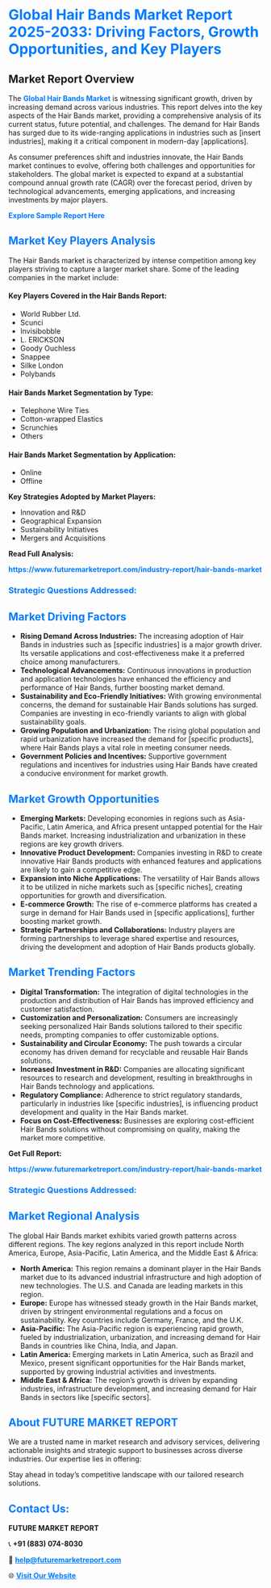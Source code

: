 <h1 style="color: #007BFF;">Global Hair Bands Market Report 2025-2033: Driving Factors, Growth Opportunities, and Key Players</h1>

<section id="overview">
<h2>Market Report Overview</h2>
<p>The <a href="https://www.futuremarketreport.com/industry-report/hair-bands-market" style="color: #007BFF; text-decoration: none;"><strong>Global Hair Bands Market</strong></a> is witnessing significant growth, driven by increasing demand across various industries. This report delves into the key aspects of the Hair Bands market, providing a comprehensive analysis of its current status, future potential, and challenges. The demand for Hair Bands has surged due to its wide-ranging applications in industries such as [insert industries], making it a critical component in modern-day [applications].</p>
<p>As consumer preferences shift and industries innovate, the Hair Bands market continues to evolve, offering both challenges and opportunities for stakeholders. The global market is expected to expand at a substantial compound annual growth rate (CAGR) over the forecast period, driven by technological advancements, emerging applications, and increasing investments by major players.</p>
</section>

<section id="overview">
<p><a href="https://www.futuremarketreport.com/request-sample/reportId=43730" style="color: #007BFF; text-decoration: none;"><strong>Explore Sample Report Here</strong></a></p>
</section>

<section id="key-players">
<h2 style="color: #007BFF;">Market Key Players Analysis</h2>
<p>The Hair Bands market is characterized by intense competition among key players striving to capture a larger market share. Some of the leading companies in the market include:</p>
<h4>Key Players Covered in the Hair Bands Report:</h4>
<ul><li>World Rubber Ltd.</li><li>Scunci</li><li>Invisibobble</li><li>L. ERICKSON</li><li>Goody Ouchless</li><li>Snappee</li><li>Silke London</li><li>Polybands</li></ul>
<h4>Hair Bands Market Segmentation by Type:</h4>
<ul><li>Telephone Wire Ties</li><li>Cotton-wrapped Elastics</li><li>Scrunchies</li><li>Others</li></ul>

<h4>Hair Bands Market Segmentation by Application:</h4>
<ul><li>Online</li><li>Offline</li></ul>
<p><strong>Key Strategies Adopted by Market Players:</strong></p>
<ul>
<li>Innovation and R&D</li>
<li>Geographical Expansion</li>
<li>Sustainability Initiatives</li>
<li>Mergers and Acquisitions</li>
</ul>
</section>

<section>
<p><strong>Read Full Analysis: </strong></p><a href="https://www.futuremarketreport.com/industry-report/hair-bands-market" style="color: #007BFF; text-decoration: none;"><strong>https://www.futuremarketreport.com/industry-report/hair-bands-market</strong></a>
<h3 style="color: #007BFF;">Strategic Questions Addressed:</h3>
</section>

<section id="driving-factors">
<h2 style="color: #007BFF;">Market Driving Factors</h2>
<ul>
<li><strong>Rising Demand Across Industries:</strong> The increasing adoption of Hair Bands in industries such as [specific industries] is a major growth driver. Its versatile applications and cost-effectiveness make it a preferred choice among manufacturers.</li>
<li><strong>Technological Advancements:</strong> Continuous innovations in production and application technologies have enhanced the efficiency and performance of Hair Bands, further boosting market demand.</li>
<li><strong>Sustainability and Eco-Friendly Initiatives:</strong> With growing environmental concerns, the demand for sustainable Hair Bands solutions has surged. Companies are investing in eco-friendly variants to align with global sustainability goals.</li>
<li><strong>Growing Population and Urbanization:</strong> The rising global population and rapid urbanization have increased the demand for [specific products], where Hair Bands plays a vital role in meeting consumer needs.</li>
<li><strong>Government Policies and Incentives:</strong> Supportive government regulations and incentives for industries using Hair Bands have created a conducive environment for market growth.</li>
</ul>
</section>

<section id="growth-opportunities">
<h2 style="color: #007BFF;">Market Growth Opportunities</h2>
<ul>
<li><strong>Emerging Markets:</strong> Developing economies in regions such as Asia-Pacific, Latin America, and Africa present untapped potential for the Hair Bands market. Increasing industrialization and urbanization in these regions are key growth drivers.</li>
<li><strong>Innovative Product Development:</strong> Companies investing in R&D to create innovative Hair Bands products with enhanced features and applications are likely to gain a competitive edge.</li>
<li><strong>Expansion into Niche Applications:</strong> The versatility of Hair Bands allows it to be utilized in niche markets such as [specific niches], creating opportunities for growth and diversification.</li>
<li><strong>E-commerce Growth:</strong> The rise of e-commerce platforms has created a surge in demand for Hair Bands used in [specific applications], further boosting market growth.</li>
<li><strong>Strategic Partnerships and Collaborations:</strong> Industry players are forming partnerships to leverage shared expertise and resources, driving the development and adoption of Hair Bands products globally.</li>
</ul>
</section>

<section id="trending-factors">
<h2 style="color: #007BFF;">Market Trending Factors</h2>
<ul>
<li><strong>Digital Transformation:</strong> The integration of digital technologies in the production and distribution of Hair Bands has improved efficiency and customer satisfaction.</li>
<li><strong>Customization and Personalization:</strong> Consumers are increasingly seeking personalized Hair Bands solutions tailored to their specific needs, prompting companies to offer customizable options.</li>
<li><strong>Sustainability and Circular Economy:</strong> The push towards a circular economy has driven demand for recyclable and reusable Hair Bands solutions.</li>
<li><strong>Increased Investment in R&D:</strong> Companies are allocating significant resources to research and development, resulting in breakthroughs in Hair Bands technology and applications.</li>
<li><strong>Regulatory Compliance:</strong> Adherence to strict regulatory standards, particularly in industries like [specific industries], is influencing product development and quality in the Hair Bands market.</li>
<li><strong>Focus on Cost-Effectiveness:</strong> Businesses are exploring cost-efficient Hair Bands solutions without compromising on quality, making the market more competitive.</li>
</ul>
</section>

<section>
<p><strong>Get Full Report: </strong></p><a href="https://www.futuremarketreport.com/industry-report/hair-bands-market" style="color: #007BFF; text-decoration: none;"><strong>https://www.futuremarketreport.com/industry-report/hair-bands-market</strong></a>
<h3 style="color: #007BFF;">Strategic Questions Addressed:</h3>
</section>


<section id="regional-analysis">
<h2 style="color: #007BFF;">Market Regional Analysis</h2>
<p>The global Hair Bands market exhibits varied growth patterns across different regions. The key regions analyzed in this report include North America, Europe, Asia-Pacific, Latin America, and the Middle East & Africa:</p>
<ul>
<li><strong>North America:</strong> This region remains a dominant player in the Hair Bands market due to its advanced industrial infrastructure and high adoption of new technologies. The U.S. and Canada are leading markets in this region.</li>
<li><strong>Europe:</strong> Europe has witnessed steady growth in the Hair Bands market, driven by stringent environmental regulations and a focus on sustainability. Key countries include Germany, France, and the U.K.</li>
<li><strong>Asia-Pacific:</strong> The Asia-Pacific region is experiencing rapid growth, fueled by industrialization, urbanization, and increasing demand for Hair Bands in countries like China, India, and Japan.</li>
<li><strong>Latin America:</strong> Emerging markets in Latin America, such as Brazil and Mexico, present significant opportunities for the Hair Bands market, supported by growing industrial activities and investments.</li>
<li><strong>Middle East & Africa:</strong> The region’s growth is driven by expanding industries, infrastructure development, and increasing demand for Hair Bands in sectors like [specific sectors].</li>
</ul>
</section>

<footer>
<h2 style="color: #007BFF;">About FUTURE MARKET REPORT</h2>
<p>We are a trusted name in market research and advisory services, delivering actionable insights and strategic support to businesses across diverse industries. Our expertise lies in offering:</p>

<p>Stay ahead in today’s competitive landscape with our tailored research solutions.</p>

<h2 style="color: #007BFF;">Contact Us:</h2>
<p><strong>FUTURE MARKET REPORT</strong></p>
<p>📞 <strong>+91 (883) 074-8030</strong></p>
<p>📧 <strong><a href="mailto:help@futuremarketreport.com" style="color: #007BFF;">help@futuremarketreport.com</a></strong></p>
<p>🌐 <strong><a href="https://www.futuremarketreport.com/" style="color: #007BFF;">Visit Our Website</a></strong></p>
</footer>
